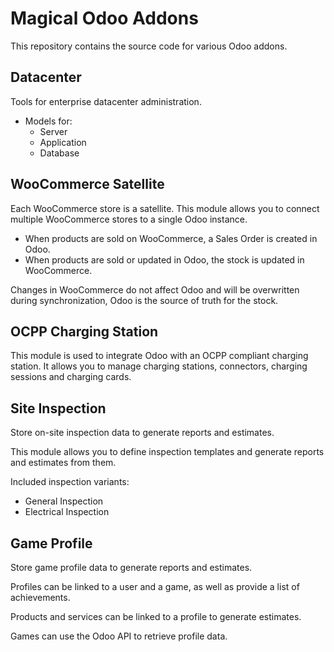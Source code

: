 Magical Odoo Addons
===================

This repository contains the source code for various Odoo addons.

Datacenter
---------------------------

Tools for enterprise datacenter administration.

- Models for:
  - Server
  - Application
  - Database

WooCommerce Satellite
---------------------------

Each WooCommerce store is a satellite. This module allows you to connect multiple WooCommerce stores to a single Odoo instance.

- When products are sold on WooCommerce, a Sales Order is created in Odoo.
- When products are sold or updated in Odoo, the stock is updated in WooCommerce.

Changes in WooCommerce do not affect Odoo and will be overwritten during synchronization, Odoo is the source of truth for the stock.

OCPP Charging Station
--------------------------------

This module is used to integrate Odoo with an OCPP compliant charging station. It allows you to manage charging stations, connectors, charging sessions and charging cards.

Site Inspection
---------------------------

Store on-site inspection data to generate reports and estimates.

This module allows you to define inspection templates and generate reports and estimates from them.

Included inspection variants:

- General Inspection
- Electrical Inspection

Game Profile
---------------------------

Store game profile data to generate reports and estimates.

Profiles can be linked to a user and a game, as well as provide a list of achievements.

Products and services can be linked to a profile to generate estimates.

Games can use the Odoo API to retrieve profile data.
